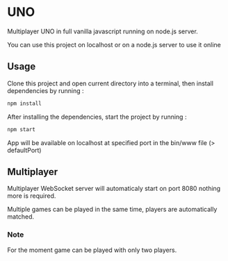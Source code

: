 # UNO

Multiplayer UNO in full vanilla javascript running on node.js server.

You can use this project on localhost or on a node.js server to use it online

## Usage

Clone this project and open current directory into a terminal, then install dependencies by running :

```sh
npm install
```

After installing the dependencies, start the project by running :

```sh
npm start
```

App will be available on localhost at specified port in the bin/www file (> defaultPort)

## Multiplayer

Multiplayer WebSocket server will automaticaly start on port 8080 nothing more is required.

Multiple games can be played in the same time, players are automatically matched.

### Note

For the moment game can be played with only two players.